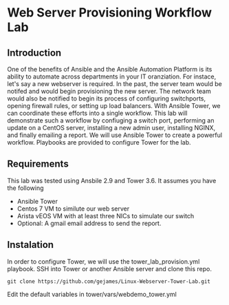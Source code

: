 # Web Server Provisioning Workflow Lab
## Introduction
One of the benefits of Ansible and the Ansible Automation Platform is its ability to automate across departments in your IT oranziation.  For instace, let's say a new webserver is required. In the past, the server team would be notifed and would begin provisioning the new server.  The network team would also be notified to begin its process of configuring switchports, opening firewall rules, or setting up  load balancers.   With Ansible Tower, we can coordinate these efforts into a single workflow.  This lab will demonstrate such a workflow by confiuging a switch port, performing an update on a CentOS server, installing a new admin user, installing NGINX, and finally emailing a report.  We will use Ansible Tower to create a powerful workflow.   Playbooks are provided to configure Tower for the lab.

## Requirements

This lab was tested using Ansbile 2.9 and Tower 3.6.  It assumes you have the following

- Ansible Tower 
- Centos 7 VM to similute our web server
- Arista vEOS VM with at least three NICs to simulate our switch
- Optional:  A gmail email address to send the report.


## Instalation

In order to configure Tower, we will use the tower_lab_provision.yml playbook.   SSH into Tower or another Ansible server and clone this repo.

```
git clone https://github.com/gejames/Linux-Webserver-Tower-Lab.git
```

Edit the default variables in tower/vars/webdemo_tower.yml










